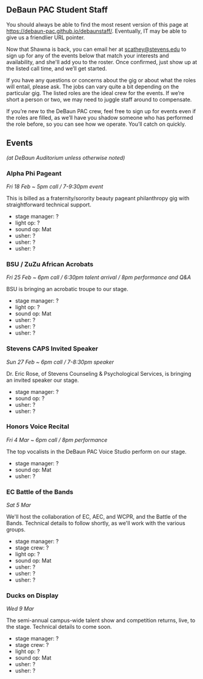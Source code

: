 ## DeBaun PAC Student Staff

You should always be able to find the most resent version of this page at <https://debaun-pac.github.io/debaunstaff/>. Eventually, IT may be able to give us a friendlier URL pointer.

Now that Shawna is back, you can email her at <scathey@stevens.edu>  to sign up for any of the events below that match your interests and availability, and she'll add you to the roster. Once confirmed, just show up at the listed call time, and we’ll get started.

If you have any questions or concerns about the gig or about what the roles will entail, please ask. The jobs can vary quite a bit depending on the particular gig. The listed roles are the ideal crew for the events. If we’re short a person or two, we may need to juggle staff around to compensate.

If you’re new to the DeBaun PAC crew, feel free to sign up for events even if the roles are filled, as we’ll have you shadow someone who has performed the role before, so you can see how we operate. You’ll catch on quickly.


## Events
*(at DeBaun Auditorium unless otherwise noted)*


### Alpha Phi Pageant

*Fri 18 Feb ~ 5pm call / 7-9:30pm event*

This is billed as a fraternity/sorority beauty pageant philanthropy gig with straightforward technical support.

- stage manager: ?
- light op: ?
- sound op: Mat
- usher: ?
- usher: ?
- usher: ?


### BSU / ZuZu African Acrobats

*Fri 25 Feb ~ 6pm call / 6:30pm talent arrival / 8pm performance and Q&A*

BSU is bringing an acrobatic troupe to our stage.

- stage manager: ?
- light op: ?
- sound op: Mat
- usher: ?
- usher: ?
- usher: ?


### Stevens CAPS Invited Speaker

*Sun 27 Feb ~ 6pm call / 7-8:30pm speaker*

Dr. Eric Rose, of Stevens Counseling & Psychological Services, is bringing an invited speaker our stage.

- stage manager: ?
- sound op: ?
- usher: ?
- usher: ?


### Honors Voice Recital

*Fri 4 Mar ~ 6pm call / 8pm performance*

The top vocalists in the DeBaun PAC Voice Studio perform on our stage.

- stage manager: ?
- sound op: Mat
- usher: ?


### EC Battle of the Bands

*Sat 5 Mar*

We'll host the collaboration of EC, AEC, and WCPR, and the Battle of the Bands. Technical details to follow shortly, as we'll work with the various groups.

- stage manager: ?
- stage crew: ?
- light op: ?
- sound op: Mat
- usher: ?
- usher: ?
- usher: ?


### Ducks on Display

*Wed 9 Mar*

The semi-annual campus-wide talent show and competition returns, live, to the stage. Technical details to come soon.

- stage manager: ?
- stage crew: ?
- light op: ?
- sound op: Mat
- usher: ?
- usher: ?





